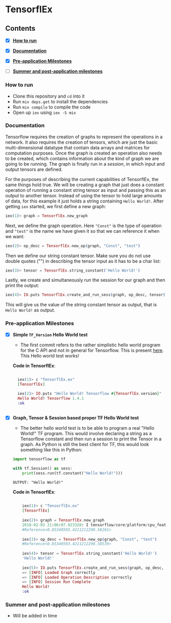 # TensorflEx

## Contents
- [x] [__How to run__](https://github.com/anshuman23/tensorflex/#how-to-run)
- [x] [__Documentation__](https://github.com/anshuman23/tensorflex/#documentation) 
- [x] [__Pre-application Milestones__](https://github.com/anshuman23/tensorflex/#pre-application-milestones)
- [ ] [__Summer and post-application milestones__](https://github.com/anshuman23/tensorflex/#summer-and-post-application-milestones)


### How to run
- Clone this repository and `cd` into it
- Run `mix deps.get` to install the dependencies
- Run `mix compile` to compile the code
- Open up `iex` using `iex -S mix`


### Documentation
Tensorflow requires the creation of graphs to represent the operations in a network. It also requires the creation of tensors, which are just the basic multi-dimensional datatype that contain data arrays and matrices for computation purposes. Once the graph is created an operation also needs to be created, which contains information about the kind of graph we are going to be running. The graph is finally run in a _session_, in which input and output tensors are defined.

For the purposes of describing the current capabilities of TensorflEx, the same things hold true. We will be creating a graph that just does a constant operation of running a constant string tensor as input and passing this as an output to another tensor. Instead of using the tensor to hold large amounts of data, for this example it just holds a string containing `Hello World!`. After getting `iex` started, we first define a new graph:
```elixir
iex(1)> graph = TensorflEx.new_graph
```
Next, we define the graph operation. Here `"Const"` is the type of operation and `"test"` is the name we have given it so that we can reference it when we want:
```elixir
iex(2)> op_desc = TensorflEx.new_op(graph, "Const", "test")
```
Then we define our string constant tensor. Make sure you do not use double quotes ("") in describing the tensor input as it has to be a char list:
```elixir
iex(3)> tensor = TensorflEx.string_constant('Hello World!')
```
Lastly, we create and simultaneously run the session for our graph and then print the output:
```elixir
iex(4)> IO.puts TensorflEx.create_and_run_sess(graph, op_desc, tensor)
```
This will give us the value of the string constant tensor as output, that is `Hello World!` as output. 

### Pre-application Milestones
- [x] __Simple `TF_Version` Hello World test__
    - The first commit refers to the rather simplistic hello world program for the C API and not in general for Tensorflow. This is present [here](https://www.tensorflow.org/install/install_c#validate_your_installation). This Hello world test works!

    __Code in TensorflEx__:
    
    ```elixir
    
      iex(1)> c "TensorflEx.ex"
      [TensorflEx]
        
      iex(2)> IO.puts "Hello World! Tensorflow #{TensorflEx.version}"
      Hello World! Tensorflow 1.4.1
      :ok
      
    ```
       
- [x] __Graph, Tensor & Session based proper TF Hello World test__
    - The better hello world test is to be able to program a real "Hello World!" TF program. This would involve declaring a string as a Tensorflow constant and then run a session to print the Tensor in a graph. As Python is still the best client for TF, this would look something like this in Python:

    ```python
    import tensorflow as tf

    with tf.Session() as sess:
        print(sess.run(tf.constant("Hello World!")))
    ```
    
    ```
    OUTPUT: "Hello World!"
    ```
    
    __Code in TensorflEx__:
        
    ```elixir
        
        iex(1)> c "TensorflEx.ex"
        [TensorflEx]
        
        iex(2)> graph = TensorflEx.new_graph
        2018-02-03 21:06:07.923328: I tensorflow/core/platform/cpu_feature_guard.cc:137] Your CPU supports instructions that this TensorFlow binary was not compiled to use: SSE4.1 SSE4.2 AVX AVX2 FMA
        #Reference<0.85340593.4211212290.58261>
        
        iex(3)> op_desc = TensorflEx.new_op(graph, "Const", "test")
        #Reference<0.85340593.4211212290.58539>
        
        iex(4)> tensor = TensorflEx.string_constant('Hello World!')
        'Hello World!'
        
        iex(5)> IO.puts TensorflEx.create_and_run_sess(graph, op_desc, tensor)
        => [INFO] Loaded Graph correctly
        => [INFO] Loaded Operation Description correctly
        => [INFO] Session Run Complete
        Hello World!
        :ok
   ```     
        
### Summer and post-application milestones
- Will be added in time
